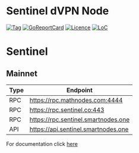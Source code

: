 # Sentinel dVPN Node

[![Tag](https://img.shields.io/github/tag/sentinel-official/dvpn-node.svg)](https://github.com/sentinel-official/dvpn-node/releases/latest)
[![GoReportCard](https://goreportcard.com/badge/github.com/sentinel-official/dvpn-node)](https://goreportcard.com/report/github.com/sentinel-official/dvpn-node)
[![Licence](https://img.shields.io/github/license/sentinel-official/dvpn-node.svg)](https://github.com/sentinel-official/dvpn-node/blob/development/LICENSE)
[![LoC](https://tokei.rs/b1/github/sentinel-official/dvpn-node)](https://github.com/sentinel-official/dvpn-node)

# Sentinel
## Mainnet

| Type    |   Endpoint    |
| ----------- | ---------------- |
|  RPC   |  https://rpc.mathnodes.com:4444   |
|  RPC   |  https://rpc.sentinel.co:443   |
|  RPC   | https://rpc.sentinel.smartnodes.one    |
|  API   | https://api.sentinel.smartnodes.one    |



For documentation click [here](https://docs.sentinel.co/dVPN-node/setup "here")



